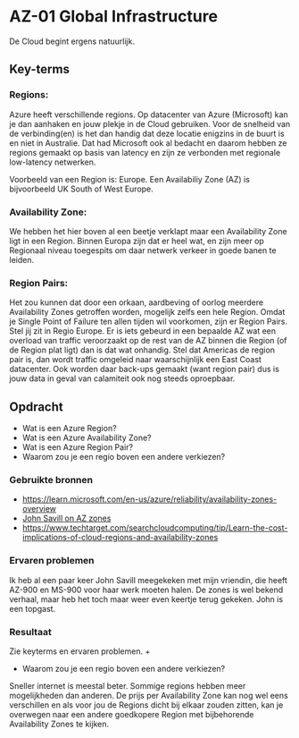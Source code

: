 # AZ-01 Global Infrastructure
De Cloud begint ergens natuurlijk. 

## Key-terms
### **Regions**:
Azure heeft verschillende regions. Op datacenter van Azure (Microsoft) kan je dan aanhaken en jouw plekje in de Cloud gebruiken. Voor de snelheid van de verbinding(en) is het dan handig dat deze locatie enigzins in de buurt is en niet in Australie. Dat had Microsoft ook al bedacht en daarom hebben ze regions gemaakt op basis van latency en zijn ze verbonden met regionale low-latency netwerken. 

Voorbeeld van een Region is: Europe. Een Availabiliy Zone (AZ) is bijvoorbeeld UK South of West Europe. 

### **Availability Zone**:
We hebben het hier boven al een beetje verklapt maar een Availability Zone ligt in een Region. Binnen Europa zijn dat er heel wat, en zijn meer op Regionaal niveau toegespits om daar netwerk verkeer in goede banen te leiden. 

### **Region Pairs**: 
Het zou kunnen dat door een orkaan, aardbeving of oorlog meerdere Availability Zones getroffen worden, mogelijk zelfs een hele Region. Omdat je Single Point of Failure ten allen tijden wil voorkomen, zijn er Region Pairs. Stel jij zit in Regio Europe. Er is iets gebeurd in een bepaalde AZ wat een overload van traffic veroorzaakt op de rest van de AZ binnen die Region (of de Region plat ligt) dan is dat wat onhandig. Stel dat Americas de region pair is, dan wordt traffic omgeleid naar waarschijnlijk een East Coast datacenter. Ook worden daar back-ups gemaakt (want region pair) dus is jouw data in geval van calamiteit ook nog steeds oproepbaar. 

## Opdracht
- Wat is een Azure Region?
- Wat is een Azure Availability Zone?
- Wat is een Azure Region Pair?
- Waarom zou je een regio boven een andere verkiezen?


### Gebruikte bronnen
- https://learn.microsoft.com/en-us/azure/reliability/availability-zones-overview
- [John Savill on AZ zones](https://www.youtube.com/watch?v=4nDRvZR2EjU)
- https://www.techtarget.com/searchcloudcomputing/tip/Learn-the-cost-implications-of-cloud-regions-and-availability-zones

### Ervaren problemen
Ik heb al een paar keer John Savill meegekeken met mijn vriendin, die heeft AZ-900 en MS-900 voor haar werk moeten halen. De zones is wel bekend verhaal, maar heb het toch maar weer even keertje terug gekeken. John is een topgast. 

### Resultaat
Zie keyterms en ervaren problemen. 
+
- Waarom zou je een regio boven een andere verkiezen?

Sneller internet is meestal beter. Sommige regions hebben meer mogelijkheden dan anderen. De prijs per Availability Zone kan nog wel eens verschillen en als voor jou de Regions dicht bij elkaar zouden zitten, kan je overwegen naar een andere goedkopere Region met bijbehorende Availability Zones te kijken. 